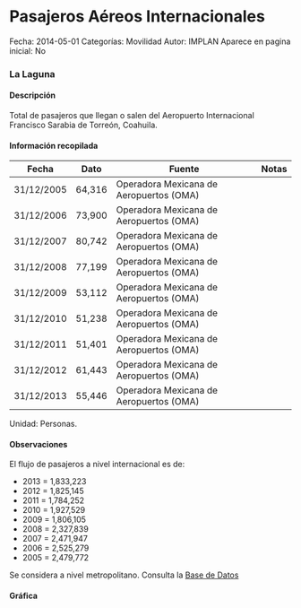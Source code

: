 Pasajeros Aéreos Internacionales
=====

Fecha: 2014-05-01
Categorías: Movilidad
Autor: IMPLAN
Aparece en pagina inicial: No

### La Laguna

#### Descripción

Total de pasajeros que llegan o salen del Aeropuerto Internacional Francisco Sarabia de Torreón, Coahuila.

<!-- break -->

#### Información recopilada

<table class="table table-hover table-bordered matriz">
  <thead>
    <tr><th>Fecha</th><th>Dato</th><th>Fuente</th><th>Notas</th></tr>
  </thead>
  <tbody>
    <tr><td class="centrado">31/12/2005</td><td class="derecha">64,316</td><td>Operadora Mexicana de Aeropuertos (OMA)</td><td></td></tr>
    <tr><td class="centrado">31/12/2006</td><td class="derecha">73,900</td><td>Operadora Mexicana de Aeropuertos (OMA)</td><td></td></tr>
    <tr><td class="centrado">31/12/2007</td><td class="derecha">80,742</td><td>Operadora Mexicana de Aeropuertos (OMA)</td><td></td></tr>
    <tr><td class="centrado">31/12/2008</td><td class="derecha">77,199</td><td>Operadora Mexicana de Aeropuertos (OMA)</td><td></td></tr>
    <tr><td class="centrado">31/12/2009</td><td class="derecha">53,112</td><td>Operadora Mexicana de Aeropuertos (OMA)</td><td></td></tr>
    <tr><td class="centrado">31/12/2010</td><td class="derecha">51,238</td><td>Operadora Mexicana de Aeropuertos (OMA)</td><td></td></tr>
    <tr><td class="centrado">31/12/2011</td><td class="derecha">51,401</td><td>Operadora Mexicana de Aeropuertos (OMA)</td><td></td></tr>
    <tr><td class="centrado">31/12/2012</td><td class="derecha">61,443</td><td>Operadora Mexicana de Aeropuertos (OMA)</td><td></td></tr>
    <tr><td class="centrado">31/12/2013</td><td class="derecha">55,446</td><td>Operadora Mexicana de Aeropuertos (OMA)</td><td></td></tr>
  </tbody>
</table>

Unidad: Personas.

#### Observaciones

El flujo de pasajeros a nivel internacional es de:

- 2013 = 1,833,223
- 2012 = 1,825,145
- 2011 = 1,784,252
- 2010 = 1,927,529
- 2009 = 1,806,105
- 2008 = 2,327,839
- 2007 = 2,471,947
- 2006 = 2,525,279
- 2005 = 2,479,772

Se considera a nivel metropolitano. Consulta la [Base de Datos](http://www.oma.aero/es/aeropuertos/trfico-de-pasajeros/)

#### Gráfica

<div id="Morrisqmwiojek" class="grafica"></div>
  <script>
  new Morris.Line({
    element: 'Morrisqmwiojek',
    data: [
      { fecha: '2005-12-31', dato: 64316 },
      { fecha: '2006-12-31', dato: 73900 },
      { fecha: '2007-12-31', dato: 80742 },
      { fecha: '2008-12-31', dato: 77199 },
      { fecha: '2009-12-31', dato: 53112 },
      { fecha: '2010-12-31', dato: 51238 },
      { fecha: '2011-12-31', dato: 51401 },
      { fecha: '2012-12-31', dato: 61443 },
      { fecha: '2013-12-31', dato: 55446 }
    ],
    xkey: 'fecha',
    ykeys: ['dato'],
    labels: ['Dato'],
    lineColors: ['#FF5B02'],
    xLabelFormat: function(d) {
      return d.getDate()+'/'+(d.getMonth()+1)+'/'+d.getFullYear();
    },
    dateFormat: function (ts) {
      var d = new Date(ts);
      return d.getDate() + '/' + (d.getMonth() + 1) + '/' + d.getFullYear();
    }
  });
  </script>
